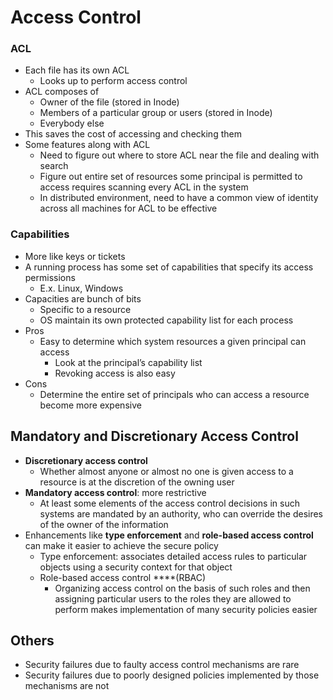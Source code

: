 # Access Control

### ACL

- Each file has its own ACL
    - Looks up to perform access control
- ACL composes of
    - Owner of the file (stored in Inode)
    - Members of a particular group or users (stored in Inode)
    - Everybody else
- This saves the cost of accessing and checking them
- Some features along with ACL
    - Need to figure out where to store ACL near the file and dealing with search
    - Figure out entire set of resources some principal is permitted to access requires scanning every ACL in the system
    - In distributed environment, need to have a common view of identity across all machines for ACL to be effective

### Capabilities

- More like keys or tickets
- A running process has some set of capabilities that specify its access permissions
    - E.x. Linux, Windows
- Capacities are bunch of bits
    - Specific to a resource
    - OS maintain its own protected capability list for each process
- Pros
    - Easy to determine which system resources a given principal can access
        - Look at the principal’s capability list
        - Revoking access is also easy
- Cons
    - Determine the entire set of principals who can access a resource become more expensive

## Mandatory and Discretionary Access Control

- **Discretionary access control**
    - Whether almost anyone or almost no one is given access to a resource is at the discretion of the owning user
- **Mandatory access control**: more restrictive
    - At least some elements of the access control decisions in such systems are mandated by an authority, who can override the desires of the owner of the information
- Enhancements like **type enforcement** and **role-based access control** can make it easier to achieve the secure policy
    - Type enforcement: associates detailed access rules to particular objects using a security context for that object
    - Role-based access control  ****(RBAC)
        - Organizing access control on the basis of such roles and then assigning particular users to the roles they are allowed to perform makes implementation of many security policies easier

## Others

- Security failures due to faulty access control mechanisms are rare
- Security failures due to poorly designed policies implemented by those mechanisms are not